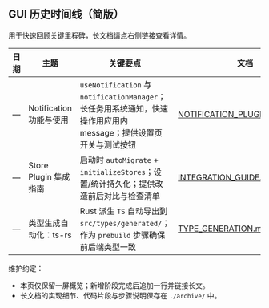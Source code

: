 ## GUI 历史时间线（简版）

用于快速回顾关键里程碑，长文档请点右侧链接查看详情。

| 日期 | 主题 | 关键要点 | 文档 |
|---|---|---|---|
| — | Notification 功能与使用 | `useNotification` 与 `notificationManager`；长任务用系统通知，快速操作用应用内 message；提供设置页开关与测试按钮 | [NOTIFICATION_PLUGIN_USAGE.md](./NOTIFICATION_PLUGIN_USAGE.md) |
| — | Store Plugin 集成指南 | 启动时 `autoMigrate` + `initializeStores`；设置/统计持久化；提供改造前后对比与检查清单 | [INTEGRATION_GUIDE.md](./archive/INTEGRATION_GUIDE.md) |
| — | 类型生成自动化：ts-rs | Rust 派生 `TS` 自动导出到 `src/types/generated/`；作为 `prebuild` 步骤确保前后端类型一致 | [TYPE_GENERATION.md](./archive/TYPE_GENERATION.md) |

维护约定：
- 本页仅保留一屏概览；新增阶段完成后追加一行并链接长文。
- 长文档的实现细节、代码片段与步骤说明保存在 `./archive/` 中。


